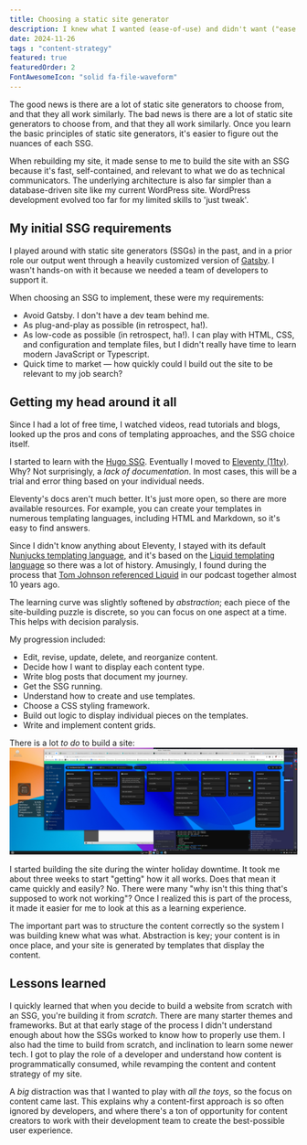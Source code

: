 ```yaml
---
title: Choosing a static site generator
description: I knew what I wanted (ease-of-use) and didn't want ("ease of use") out of static site generators (SSGs).
date: 2024-11-26
tags : "content-strategy"
featured: true
featuredOrder: 2
FontAwesomeIcon: "solid fa-file-waveform"
---
```


The good news is there are a lot of static site generators to choose from, and that they all work similarly. The bad news is there are a lot of static site generators to choose from, and that they all work similarly. Once you learn the basic principles of static site generators, it's easier to figure out the nuances of each SSG.

When rebuilding my site, it made sense to me to build the site with an SSG because it's fast, self-contained, and relevant to what we do as technical communicators. The underlying architecture is also far simpler than a database-driven site like my current WordPress site. WordPress development evolved too far for my limited skills to 'just tweak'.

## My initial SSG requirements

I played around with static site generators (SSGs) in the past, and in a prior role our output went through a heavily customized version of [Gatsby](https://gatsbyjs.com). I wasn't hands-on with it because we needed a team of developers to support it.

When choosing an SSG to implement, these were my requirements:

- Avoid Gatsby. I don't have a dev team behind me.
- As plug-and-play as possible (in retrospect, ha!).
- As low-code as possible (in retrospect, ha!). I can play with HTML, CSS, and configuration and template files, but I didn't really have time to learn modern JavaScript or Typescript.
- Quick time to market &mdash; how quickly could I build out the site to be relevant to my job search?

## Getting my head around it all

Since I had a lot of free time, I watched videos, read tutorials and blogs, looked up the pros and cons of templating approaches, and the SSG choice itself.

I started to learn with the [Hugo SSG](https://gohugo.io/). Eventually I moved to [Eleventy (11ty)](https://eleventy.dev). Why? Not surprisingly, a *lack of documentation*. In most cases, this will be a trial and error thing based on your individual needs.

Eleventy's docs aren't much better. It's just more open, so there are more available resources. For example, you can create your templates in numerous templating languages, including HTML and Markdown, so it's easy to find answers.

Since I didn't know anything about Eleventy, I stayed with its default [Nunjucks templating language](https://mozilla.github.io/nunjucks/), and it's based on the [Liquid templating language](https://liquidjs.com/index.html) so there was a lot of history. Amusingly, I found during the process that [Tom Johnson referenced Liquid](Content_Content_podcast_S1E4_Curse_of_knowledge_with_Tom_Johnson.mp3) in our podcast together almost 10 years ago.

The learning curve was slightly softened by *abstraction*; each piece of the site-building puzzle is discrete, so you can focus on one aspect at a time. This helps with decision paralysis.

My progression included:

- Edit, revise, update, delete, and reorganize content.
- Decide how I want to display each content type.
- Write blog posts that document my journey.
- Get the SSG running.
- Understand how to create and use templates.
- Choose a CSS styling framework.
- Build out logic to display individual pieces on the templates.
- Write and implement content grids.

There is a lot *to do* to build a site:
![Kanban board showing to-do list for site](/assets/images/any-do-kanban-board.png)

I started building the site during the winter holiday downtime. It took me about three weeks to start "getting" how it all works. Does that mean it came quickly and easily? No. There were many "why isn't this thing that's supposed to work not working"? Once I realized this is part of the process, it made it easier for me to look at this as a learning experience.

The important part was to structure the content correctly so the system I was building knew what was what. Abstraction is key; your content is in once place, and your site is generated by templates that display the content.

## Lessons learned

I quickly learned that when you decide to build a website from scratch with an SSG, you're building it from *scratch*. There are many starter themes and frameworks. But at that early stage of the process I didn't understand enough about how the SSGs worked to know how to properly use them. I also had the time to build from scratch, and inclination to learn some newer tech. I got to play the role of a developer and understand how content is programmatically consumed, while revamping the content and content strategy of my site.

A *big* distraction was that I wanted to play with *all the toys*, so the focus on content came last. This explains why a content-first approach is so often ignored by developers, and where there's a ton of opportunity for content creators to work with their development team to create the best-possible user experience.
